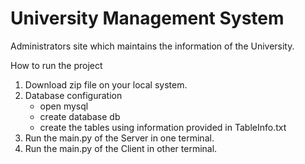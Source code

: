# University Management System
Administrators site which maintains the information of the University.

How to run the project
1. Download zip file on your local system.
2. Database configuration
    * open mysql  
    * create database db
    * create the tables using information provided in TableInfo.txt
3. Run the main.py of the Server in one terminal.
4. Run the main.py of the Client in other terminal.
